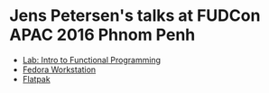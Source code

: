# Jens Petersen's talks at FUDCon APAC 2016 Phnom Penh

- [Lab: Intro to Functional Programming](fp-intro-lab/)
- [Fedora Workstation](https://docs.google.com/presentation/d/1wKxcEJgM2k_Am9Qr5MDncNVucuB4hOjMBy-Sre6HYwE)
- [Flatpak](https://docs.google.com/presentation/d/10oHk2EV3Rr-8sn87PnTv4zMT_h0k-R5rVpVyFB-C3Ps)
